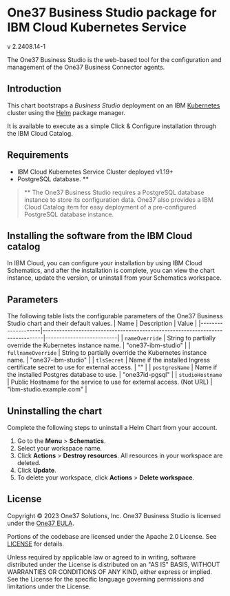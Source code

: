 # One37 Business Studio package for IBM Cloud Kubernetes Service

v 2.2408.14-1

The One37 Business Studio is the web-based tool for the configuration and management of the One37 Business Connector agents.

## Introduction

This chart bootstraps a *Business Studio* deployment on an IBM [Kubernetes](https://kubernetes.io) cluster using the [Helm](https://helm.sh) package manager.

It is available to execute as a simple Click & Configure installation through the IBM Cloud Catalog.

## Requirements

- IBM Cloud Kubernetes Service Cluster deployed  v1.19+
- PostgreSQL database. **

> ** The One37 Business Studio requires a PostgreSQL database instance to store its configuration data.
> One37 also provides a IBM Cloud Catalog item for easy deployment of a pre-configured PostgreSQL database instance.

## Installing the software from the IBM Cloud catalog

In IBM Cloud, you can configure your installation by using IBM Cloud Schematics, and after the installation is complete, you can view the chart instance, update the version, or uninstall from your Schematics workspace.

## Parameters

The following table lists the configurable parameters of the One37 Business Studio chart and their default values.
| Name               | Description                                                                  | Value                    |
|--------------------|------------------------------------------------------------------------------|--------------------------|
| `nameOverride`     | String to partially override the Kubernetes instance name.                   | "one37-ibm-studio"       |
| `fullnameOverride` | String to partially override the Kubernetes instance name.                   | "one37-ibm-studio"       |
| `tlsSecret`        | Name if the installed Ingress certificate secret to use for external access. | ""                       |
| `postgresName`     | Name if the installed Postgres database to use.                              | "one37id-pgsql"          |
| `studioHostname`   | Public Hostname for the service to use for external access. (Not URL)        | "ibm-studio.example.com" |

## Uninstalling the chart

Complete the following steps to uninstall a Helm Chart from your account.

1. Go to the **Menu** > **Schematics**.
2. Select your workspace name.
3. Click **Actions** > **Destroy resources**. All resources in your workspace are deleted.
4. Click **Update**.
5. To delete your workspace, click **Actions** > **Delete workspace**.

## License

Copyright &copy; 2023 One37 Solutions, Inc.
One37 Business Studio is licensed under the [One37 EULA]([Title](https://www.one37id.com/resources/BC-EULA.html)).

Portions of the codebase are licensed under the Apache 2.0 License. See [LICENSE]([Title](https://www.apache.org/licenses/LICENSE-2.0)) for details.

Unless required by applicable law or agreed to in writing, software distributed under the License is distributed on an "AS IS" BASIS, WITHOUT WARRANTIES OR CONDITIONS OF ANY KIND, either express or implied.
See the License for the specific language governing permissions and limitations under the License.
